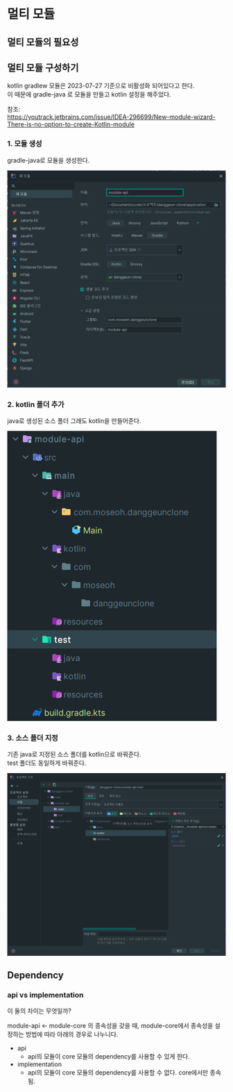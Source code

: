 # 멀티 모듈

## 멀티 모듈의 필요성

## 멀티 모듈 구성하기

kotlin gradlew 모듈은 2023-07-27 기준으로 비활성화 되어있다고 한다.\
이 때문에 gradle-java 로 모듈을 만들고 kotlin 설정을 해주었다.

참조:\
https://youtrack.jetbrains.com/issue/IDEA-296699/New-module-wizard-There-is-no-option-to-create-Kotlin-module

### 1. 모듈 생성

gradle-java로 모듈을 생성한다.

![module1](assets/module1.png)

### 2. kotlin 폴더 추가

java로 생성된 소스 폴더 그래도 kotlin을 만들어준다.

![module2](assets/module2.png)

### 3. 소스 폴더 지정

기존 java로 지정된 소스 폴더를 kotlin으로 바꿔준다.\
test 폴더도 동일하게 바꿔준다.

![module3](assets/module3.png)

## Dependency

### api vs implementation

이 둘의 차이는 무엇일까?

module-api <- module-core 의 종속성을 갖을 때, module-core에서 종속성을 설정하는 방법에 따라 아래의 경우로 나누니다.

- api
    - api의 모듈이 core 모듈의 dependency를 사용할 수 있게 한다.
- implementation
    - api의 모듈이 core 모듈의 dependency를 사용할 수 없다. core에서만 종속됨.

